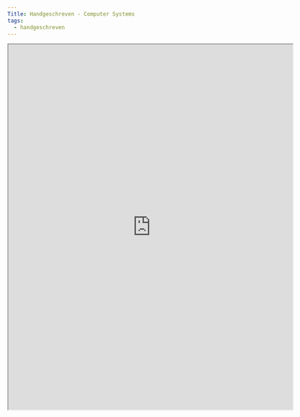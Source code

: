 ```yaml
---
Title: Handgeschreven - Computer Systems
tags:
  - handgeschreven
---
```


<iframe src="https://drive.google.com/file/d/1vo5QJxFcxLbk-LMENSCIW10pXJX7-2Fs/view?usp=drive_link" width="640" height="820"></iframe>
